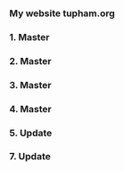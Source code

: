 ### My website tupham.org
### 1. Master
### 2. Master
### 3. Master
### 4. Master

### 5. Update
### 7. Update
